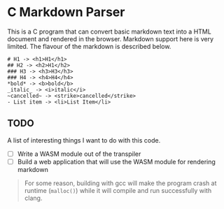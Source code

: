 # C Markdown Parser

This is a C program that can convert basic markdown text into a HTML document and rendered in the browser.
Markdown support here is very limited. The flavour of the markdown is described below.

```
# H1 -> <h1>H1</h1>
## H2 -> <h2>H1</h2>
### H3 -> <h3>H3</h3>
### H4 -> <h4>H4</h4>
*bold* -> <b>bold</b>
_italic_ -> <i>italic</i>
~cancelled~ -> <strike>cancelled</strike>
- List item -> <li>List Item</li>
```

## TODO

A list of interesting things I want to do with this code.

- [ ] Write a WASM module out of the transpiler
- [ ] Build a web application that will use the WASM module for rendering markdown

> For some reason, building with gcc will make the program crash at runtime (`malloc()`) while it will compile and run successfully with clang.
